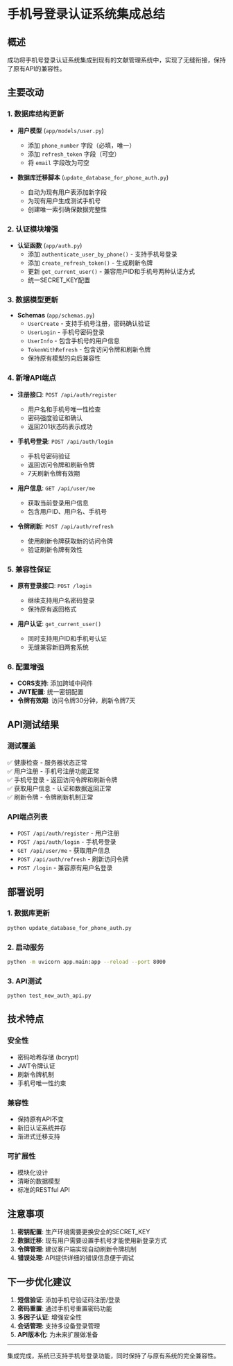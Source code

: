 # 手机号登录认证系统集成总结

## 概述
成功将手机号登录认证系统集成到现有的文献管理系统中，实现了无缝衔接，保持了原有API的兼容性。

## 主要改动

### 1. 数据库结构更新
- **用户模型** (`app/models/user.py`)
  - 添加 `phone_number` 字段（必填，唯一）
  - 添加 `refresh_token` 字段（可空）
  - 将 `email` 字段改为可空
  
- **数据库迁移脚本** (`update_database_for_phone_auth.py`)
  - 自动为现有用户表添加新字段
  - 为现有用户生成测试手机号
  - 创建唯一索引确保数据完整性

### 2. 认证模块增强
- **认证函数** (`app/auth.py`)
  - 添加 `authenticate_user_by_phone()` - 支持手机号登录
  - 添加 `create_refresh_token()` - 生成刷新令牌
  - 更新 `get_current_user()` - 兼容用户ID和手机号两种认证方式
  - 统一SECRET_KEY配置

### 3. 数据模型更新
- **Schemas** (`app/schemas.py`)
  - `UserCreate` - 支持手机号注册，密码确认验证
  - `UserLogin` - 手机号密码登录
  - `UserInfo` - 包含手机号的用户信息
  - `TokenWithRefresh` - 包含访问令牌和刷新令牌
  - 保持原有模型的向后兼容性

### 4. 新增API端点
- **注册接口**: `POST /api/auth/register`
  - 用户名和手机号唯一性检查
  - 密码强度验证和确认
  - 返回201状态码表示成功

- **手机号登录**: `POST /api/auth/login`
  - 手机号密码验证
  - 返回访问令牌和刷新令牌
  - 7天刷新令牌有效期

- **用户信息**: `GET /api/user/me`
  - 获取当前登录用户信息
  - 包含用户ID、用户名、手机号

- **令牌刷新**: `POST /api/auth/refresh`
  - 使用刷新令牌获取新的访问令牌
  - 验证刷新令牌有效性

### 5. 兼容性保证
- **原有登录接口**: `POST /login` 
  - 继续支持用户名密码登录
  - 保持原有返回格式
  
- **用户认证**: `get_current_user()`
  - 同时支持用户ID和手机号认证
  - 无缝兼容新旧两套系统

### 6. 配置增强
- **CORS支持**: 添加跨域中间件
- **JWT配置**: 统一密钥配置
- **令牌有效期**: 访问令牌30分钟，刷新令牌7天

## API测试结果

### 测试覆盖
✅ 健康检查 - 服务器状态正常  
✅ 用户注册 - 手机号注册功能正常  
✅ 手机号登录 - 返回访问令牌和刷新令牌  
✅ 获取用户信息 - 认证和数据返回正常  
✅ 刷新令牌 - 令牌刷新机制正常  

### API端点列表
- `POST /api/auth/register` - 用户注册
- `POST /api/auth/login` - 手机号登录  
- `GET /api/user/me` - 获取用户信息
- `POST /api/auth/refresh` - 刷新访问令牌
- `POST /login` - 兼容原有用户名登录

## 部署说明

### 1. 数据库更新
```bash
python update_database_for_phone_auth.py
```

### 2. 启动服务
```bash
python -m uvicorn app.main:app --reload --port 8000
```

### 3. API测试
```bash
python test_new_auth_api.py
```

## 技术特点

### 安全性
- 密码哈希存储 (bcrypt)
- JWT令牌认证
- 刷新令牌机制
- 手机号唯一性约束

### 兼容性
- 保持原有API不变
- 新旧认证系统并存
- 渐进式迁移支持

### 可扩展性
- 模块化设计
- 清晰的数据模型
- 标准的RESTful API

## 注意事项

1. **密钥配置**: 生产环境需要更换安全的SECRET_KEY
2. **数据迁移**: 现有用户需要设置手机号才能使用新登录方式
3. **令牌管理**: 建议客户端实现自动刷新令牌机制
4. **错误处理**: API提供详细的错误信息便于调试

## 下一步优化建议

1. **短信验证**: 添加手机号验证码注册/登录
2. **密码重置**: 通过手机号重置密码功能
3. **多因子认证**: 增强安全性
4. **会话管理**: 支持多设备登录管理
5. **API版本化**: 为未来扩展做准备

---

集成完成，系统已支持手机号登录功能，同时保持了与原有系统的完全兼容性。 